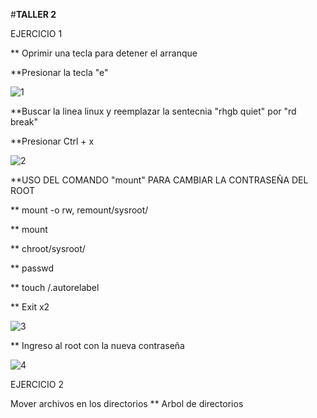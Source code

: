 #**TALLER 2**

EJERCICIO 1

** Oprimir una tecla para detener el arranque


**Presionar la tecla "e"
  
  ![1](https://user-images.githubusercontent.com/101083474/171727112-15362b30-cf0f-4fa8-8cf1-e5da5aacef32.jpeg)
  
  
**Buscar la linea linux y reemplazar la sentecnia "rhgb quiet" por "rd break"

**Presionar Ctrl + x 
  
  ![2](https://user-images.githubusercontent.com/101083474/171727302-390b8183-5363-4f91-b32e-de31c4943e21.jpeg)
  
**USO DEL COMANDO "mount" PARA CAMBIAR LA CONTRASEÑA DEL ROOT
  
** mount -o rw, remount/sysroot/

** mount

** chroot/sysroot/

** passwd

** touch /.autorelabel

** Exit x2

  ![3](https://user-images.githubusercontent.com/101083474/171727688-9c5eb68a-1b8e-41ac-a86f-1fc96ab744fa.jpeg)
  
** Ingreso al root con la nueva contraseña
  
  ![4](https://user-images.githubusercontent.com/101083474/171727778-bb49c4ea-dc51-4841-9089-c13801492182.jpeg)
  
EJERCICIO 2 

Mover archivos en los directorios
** Arbol de directorios


  


